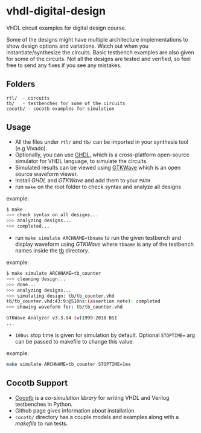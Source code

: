 # vhdl-digital-design

VHDL circuit examples for digital design course.

Some of the designs might have multiple architecture implementations to show design options and variations. Watch out when you instantiate/synthesize the circuits. Basic testbench examples are also given for some of the circuits. Not all the designs are tested and verified, so feel free to send any fixes if you see any mistakes.

## Folders

```
rtl/  - circuits
tb/   - testbenches for some of the circuits
cocotb/ - cocotb examples for simulation
```

## Usage

- All the files under `rtl/` and `tb/` can be imported in your synthesis tool (e.g Vivado).
- Optionally, you can use [GHDL](http://ghdl.free.fr), which is a cross-platform open-source simulator for VHDL language, to simulate the circuits.
- Simulated results can be viewed using [GTKWave](http://gtkwave.sourceforge.net/) which is an open source waveform viewer.
- Install *GHDL* and *GTKWave* and add them to your `PATH`
- run `make` on the root folder to check syntax and analyze all designs

example:

```bash
$ make
>>> check syntax on all designs...
>>> analyzing designs...
>>> completed...
```

- run `make simulate ARCHNAME=tbname` to run the given testbench and display waveform using *GTKWave* where `tbname` is any of the testbench names inside the [tb](tb/) directory.

example:

```bash
$ make simulate ARCHNAME=tb_counter
>>> cleaning design...
>>> done...
>>> analyzing designs...
>>> simulating design: tb/tb_counter.vhd
tb/tb_counter.vhd:43:9:@510ns:(assertion note): completed
>>> showing waveform for: tb/tb_counter.vhd

GTKWave Analyzer v3.3.94 (w)1999-2018 BSI
...
```

- `100us` stop time is given for simulation by default. Optional `STOPTIME=` arg can be passed to makefile to change this value.

example:

```bash
make simulate ARCHNAME=tb_counter STOPTIME=1ms
```

## Cocotb Support

- [Cocotb](https://github.com/cocotb/cocotb) is a *co-simulation library* for writing VHDL and Verilog testbenches in Python.
- Github page gives information about installation.
- `cocotb/` directory has a couple models and examples along with a *makefile* to run tests.
